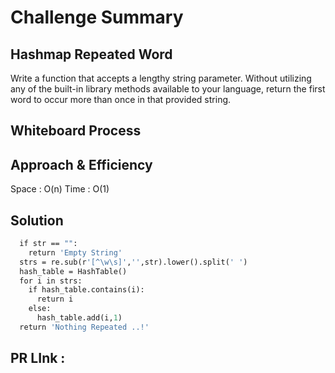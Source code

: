 # Challenge Summary
## Hashmap Repeated Word 
Write a function that accepts a lengthy string parameter.
Without utilizing any of the built-in library methods available to your language, return the first word to occur more than once in that provided string.

## Whiteboard Process
<!-- Embedded whiteboard image -->

## Approach & Efficiency
Space : O(n)
Time : O(1)

## Solution

``` def first_repeated_word(str):
  if str == "":
    return 'Empty String'
  strs = re.sub(r'[^\w\s]','',str).lower().split(' ')
  hash_table = HashTable()
  for i in strs:
    if hash_table.contains(i):
      return i
    else:
      hash_table.add(i,1)
  return 'Nothing Repeated ..!'
  ```

## PR LInk : 

